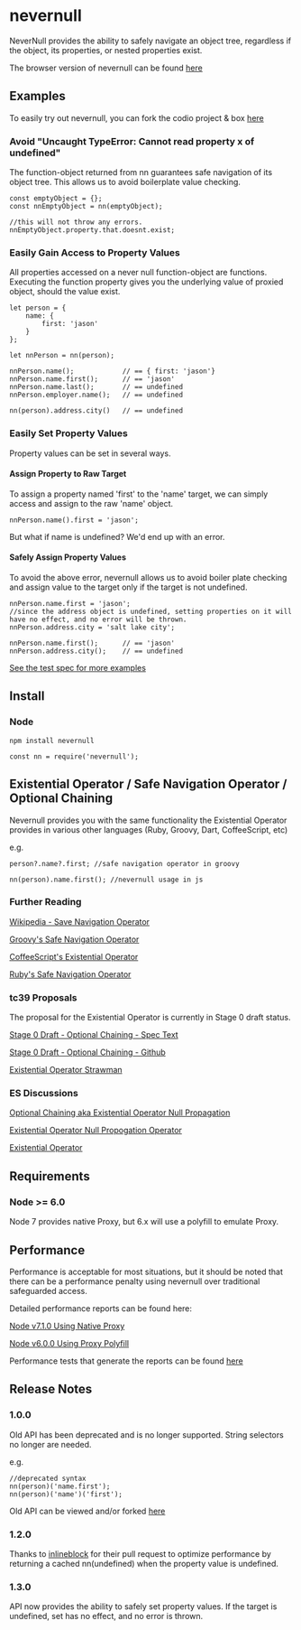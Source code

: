 # nevernull
NeverNull provides the ability to safely navigate an object tree, regardless if the object, its properties, or nested properties exist.

The browser version of nevernull can be found [here](https://github.com/jasonmcaffee/nevernull-browser)

## Examples
To easily try out nevernull, you can fork the codio project & box [here](https://codio.com/jasonmcaffee/nn/tree/README.md)

### Avoid "Uncaught TypeError: Cannot read property x of undefined"
The function-object returned from nn guarantees safe navigation of its object tree.
This allows us to avoid boilerplate value checking.
```
const emptyObject = {};
const nnEmptyObject = nn(emptyObject);

//this will not throw any errors.
nnEmptyObject.property.that.doesnt.exist;
```

### Easily Gain Access to Property Values
All properties accessed on a never null function-object are functions.
Executing the function property gives you the underlying value of proxied object, should the value exist.
```
let person = {
    name: {
        first: 'jason'
    }
};

let nnPerson = nn(person);

nnPerson.name();            // == { first: 'jason'}
nnPerson.name.first();      // == 'jason'
nnPerson.name.last();       // == undefined
nnPerson.employer.name();   // == undefined

nn(person).address.city()   // == undefined
```

### Easily Set Property Values
Property values can be set in several ways.

#### Assign Property to Raw Target
To assign a property named 'first' to the 'name' target, we can simply access and assign to the raw 'name' object.
```
nnPerson.name().first = 'jason';
```
But what if name is undefined? We'd end up with an error.

#### Safely Assign Property Values
To avoid the above error, nevernull allows us to avoid boiler plate checking and assign value to the target only if the target is not undefined.
```
nnPerson.name.first = 'jason';
//since the address object is undefined, setting properties on it will have no effect, and no error will be thrown.
nnPerson.address.city = 'salt lake city';

nnPerson.name.first();      // == 'jason'
nnPerson.address.city();    // == undefined 

```

[See the test spec for more examples](https://github.com/jasonmcaffee/nn/blob/master/test/nevernull.spec.js)

## Install
### Node
```
npm install nevernull
```

```
const nn = require('nevernull');
```

## Existential Operator / Safe Navigation Operator / Optional Chaining
Nevernull provides you with the same functionality the Existential Operator provides in various other languages (Ruby, Groovy, Dart, CoffeeScript, etc)

e.g.
```
person?.name?.first; //safe navigation operator in groovy

nn(person).name.first(); //nevernull usage in js
```

### Further Reading
[Wikipedia - Save Navigation Operator](https://en.wikipedia.org/wiki/Safe_navigation_operator)

[Groovy's Safe Navigation Operator](http://docs.groovy-lang.org/latest/html/documentation/index.html#_safe_navigation_operator)

[CoffeeScript's Existential Operator](http://coffeescript.org/#operators)

[Ruby's Safe Navigation Operator](https://github.com/ruby/ruby/blob/v2_3_0/NEWS)

### tc39 Proposals
The proposal for the Existential Operator is currently in Stage 0 draft status.

[Stage 0 Draft - Optional Chaining - Spec Text](https://claudepache.github.io/es-optional-chaining/)

[Stage 0 Draft - Optional Chaining - Github](https://github.com/claudepache/es-optional-chaining)

[Existential Operator Strawman](http://wiki.ecmascript.org/doku.php?id=strawman:existential_operator)

### ES Discussions
[Optional Chaining aka Existential Operator Null Propagation](https://esdiscuss.org/topic/optional-chaining-aka-existential-operator-null-propagation)

[Existential Operator Null Propogation Operator](https://esdiscuss.org/topic/existential-operator-null-propagation-operator)

[Existential Operator](https://esdiscuss.org/topic/the-existential-operator)

## Requirements
### Node >= 6.0 
Node 7 provides native Proxy, but 6.x will use a polyfill to emulate Proxy.

## Performance
Performance is acceptable for most situations, but it should be noted that there can be a performance penalty using nevernull over traditional safeguarded access.

Detailed performance reports can be found here:

[Node v7.1.0 Using Native Proxy](https://github.com/jasonmcaffee/nn/blob/master/perftest-results/Node-v7.1.0.md)

[Node v6.0.0 Using Proxy Polyfill](https://github.com/jasonmcaffee/nn/blob/master/perftest-results/Node-v7.1.0.md)

Performance tests that generate the reports can be found [here](https://github.com/jasonmcaffee/nn/blob/master/test/performance/test.js)

## Release Notes
### 1.0.0
Old API has been deprecated and is no longer supported.  String selectors no longer are needed.

e.g.
```
//deprecated syntax
nn(person)('name.first');
nn(person)('name')('first');
```
Old API can be viewed and/or forked [here](https://github.com/jasonmcaffee/nn/tree/94408b7732ee4b2169198db830dba079423878aa)

### 1.2.0
Thanks to [inlineblock](https://github.com/inlineblock) for their pull request to optimize performance by returning a cached nn(undefined) when the property value is undefined.

### 1.3.0
API now provides the ability to safely set property values.  If the target is undefined, set has no effect, and no error is thrown.